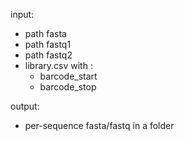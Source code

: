 input:
   - path fasta
   - path fastq1
   - path fastq2
   - library.csv with :
      - barcode_start
      - barcode_stop 

output:
  - per-sequence fasta/fastq in a folder
